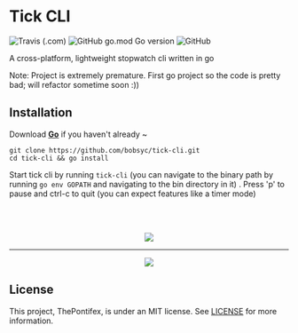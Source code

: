 # Tick CLI

![Travis (.com)](https://img.shields.io/travis/com/bobsyc/tick-cli?logo=travis&style=for-the-badge) ![GitHub go.mod Go version](https://img.shields.io/github/go-mod/go-version/bobsyc/tick-cli?logo=go&style=for-the-badge) ![GitHub](https://img.shields.io/github/license/bobsyc/tick-cli?style=for-the-badge)

A cross-platform, lightweight stopwatch cli written in go

Note: Project is extremely premature. First go project so the code is pretty bad; will refactor sometime soon :))

## Installation

Download **[Go](https://golang.org/dl/)** if you haven't already ~

```shell
git clone https://github.com/bobsyc/tick-cli.git
cd tick-cli && go install
```

Start tick cli by running `tick-cli` (you can navigate to the binary path by running `go env GOPATH` and navigating to the bin directory in it) . Press 'p' to pause and ctrl-c to quit (you can expect features like a timer mode)

<br />
<br />

<p align="center">
 <img src="https://user-images.githubusercontent.com/48749918/135762549-49864ccd-7b24-47b6-a28c-3d65e89396a8.png"/>
 <hr />
</p>

<p align="center">
 <img src="https://media.giphy.com/media/st0dRBvRuMqcrZp7ye/giphy.gif"/>

</p>


## License 
This project, ThePontifex, is under an MIT license. See [LICENSE](https://github.com/bobsyc/tick-cli/blob/master/LICENSE) for more information.



